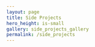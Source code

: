 ```yaml
---
layout: page
title: Side Projects
hero_height: is-small
gallery: side_projects_gallery
permalink: /side_projects
---
```


